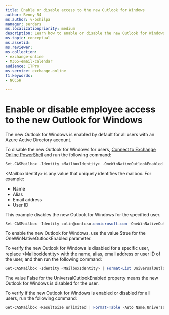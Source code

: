 ```yaml
---
title: Enable or disable access to the new Outlook for Windows 
author: Benny-54
ms.author: v-bshilpa
manager: serdars
ms.localizationpriority: medium
description: Learn how to enable or disable the new Outlook for Windows.
ms.topic: conceptual
ms.assetid: 
ms.reviewer: 
ms.collection: 
- exchange-online
- M365-email-calendar
audience: ITPro
ms.service: exchange-online
f1.keywords:
- NOCSH

---
```


# Enable or disable employee access to the new Outlook for Windows

The new Outlook for Windows is enabled by default for all users with an Azure Active Directory account.

To disable the new Outlook for Windows for users, [Connect to Exchange Online PowerShell](/powershell/exchange/connect-to-exchange-online-powershell) and run the following command:

```PowerShell
Set-CASMailbox -Identity <MailboxIdentity> -OneWinNativeOutlookEnabled <$true | $false>
```

\<MailboxIdentity\> is any value that uniquely identifies the mailbox. For example:

- Name
- Alias
- Email address
- User ID

This example disables the new Outlook for Windows for the specified user.

```PowerShell
Set-CASMailbox -Identity colin@contoso.onmicrosoft.com -OneWinNativeOutlookEnabled $false
```

To enable the new Outlook for Windows, use the value $true for the OneWinNativeOutlookEnabled parameter.

To verify the new Outlook for Windows is disabled for a specific user, replace \<MailboxIdentity\> with the name, alias, email address or user ID of the user, and then run the following command:

```PowerShell
Get-CASMailbox -Identity <MailboxIdentity> | Format-List UniversalOutlookEnabled
```

The value False for the UniversalOutlookEnabled property means the new Outlook for Windows is disabled for the user.

To verify if the new Outlook for Windows is enabled or disabled for all users, run the following command:

```PowerShell
Get-CASMailbox -ResultSize unlimited | Format-Table -Auto Name,UniversalOutlookEnabled
```
